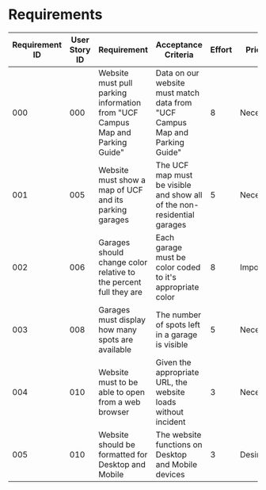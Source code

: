 # Requirements

| Requirement ID | User Story ID | Requirement | Acceptance Criteria | Effort | Priority | Status |
|----------------|---------------|-------------|---------------------|--------|----------|--------|
|            000 |           000 |  Website must pull parking information from "UCF Campus Map and Parking Guide"| Data on our website must match data from "UCF Campus Map and Parking Guide"| 8 | Necessary |Not Verified |
|            001 |           005 |  Website must show a map of UCF and its parking garages| The UCF map must be visible and show all of the non-residential garages | 5 | Necessary |Not Verified |
|            002 |           006 |  Garages should change color relative to the percent full they are| Each garage must be color coded to it's appropriate color | 8 | Important |Not Verified |
|            003 |           008 |  Garages must display how many spots are available| The number of spots left in a garage is visible | 5 | Necessary |Not Verified |
|            004 |           010 |  Website must to be able to open from a web browser| Given the appropriate URL, the website loads without incident | 3 | Necessary | Verified |
|            005 |           010 |  Website should be formatted for Desktop and Mobile| The website functions on Desktop and Mobile devices | 3 | Desirable |Not Verified |
